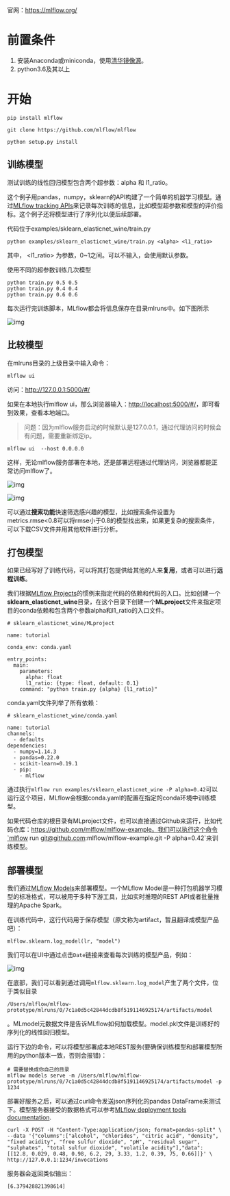 

官网：https://mlflow.org/



# 前置条件

1. 安装Anaconda或miniconda，使用[清华镜像源](https://mirror.tuna.tsinghua.edu.cn/help/anaconda/)。
2. python3.6及其以上

# 开始

```
pip install mlflow

git clone https://github.com/mlflow/mlflow
```



```
python setup.py install
```

## 训练模型

测试训练的线性回归模型包含两个超参数：alpha 和 l1_ratio。

这个例子用pandas，numpy，sklearn的API构建了一个简单的机器学习模型。通过[MLflow tracking APIs](https://mlflow.org/docs/latest/tracking.html)来记录每次训练的信息，比如模型超参数和模型的评价指标。这个例子还将模型进行了序列化以便后续部署。

代码位于examples/sklearn_elasticnet_wine/train.py

```
python examples/sklearn_elasticnet_wine/train.py <alpha> <l1_ratio>
```

其中，<alpha> <l1_ratio> 为参数，0~1之间。可以不输入，会使用默认参数。

使用不同的超参数训练几次模型

```
python train.py 0.5 0.5
python train.py 0.4 0.4
python train.py 0.6 0.6
```

每次运行完训练脚本，MLflow都会将信息保存在目录mlruns中。如下图所示

![img](https://cdn.nlark.com/yuque/0/2021/png/519413/1619687435383-a7f130a7-7f4b-4725-90b7-45513a42f955.png)

## 比较模型

在mlruns目录的上级目录中输入命令：

```
mlflow ui
```

访问：http://127.0.0.1:5000/#/

如果在本地执行mlflow ui，那么浏览器输入：[http://localhost:5000/#/](https://links.jianshu.com/go?to=http%3A%2F%2Flocalhost%3A5000%2F%23%2F)，即可看到效果，查看本地端口。

> 问题：因为mlflow服务启动的时候默认是127.0.0.1，通过代理访问的时候会有问题，需要重新绑定ip。

```
mlflow ui  --host 0.0.0.0
```

这样，无论mlflow服务部署在本地，还是部署远程通过代理访问，浏览器都能正常访问mlflow了。

![img](https://cdn.nlark.com/yuque/0/2021/png/21655255/1622009544367-afb9e85d-6645-4284-8e3a-d81b30c5be4f.png)

![img](https://cdn.nlark.com/yuque/0/2021/png/519413/1619687622810-d6342788-669f-402b-807b-266b0353f287.png)

可以通过**搜索功能**快速筛选感兴趣的模型，比如搜索条件设置为metrics.rmse<0.8可以将rmse小于0.8的模型找出来，如果更复杂的搜索条件，可以下载CSV文件并用其他软件进行分析。

## 打包模型

如果已经写好了训练代码，可以将其打包提供给其他的人来**复用**，或者可以进行**远程训练**。

我们根据[MLflow Projects](https://mlflow.org/docs/latest/projects.html)的惯例来指定代码的依赖和代码的入口。比如创建一个**sklearn_elasticnet_wine**目录，在这个目录下创建一个**MLproject**文件来指定项目的conda依赖和包含两个参数alpha和l1_ratio的入口文件。

```
# sklearn_elasticnet_wine/MLproject

name: tutorial

conda_env: conda.yaml

entry_points:
  main:
    parameters:
      alpha: float
      l1_ratio: {type: float, default: 0.1}
    command: "python train.py {alpha} {l1_ratio}"
```

conda.yaml文件列举了所有依赖：

```
# sklearn_elasticnet_wine/conda.yaml

name: tutorial
channels:
  - defaults
dependencies:
  - numpy=1.14.3
  - pandas=0.22.0
  - scikit-learn=0.19.1
  - pip:
    - mlflow
```

通过执行`mlflow run examples/sklearn_elasticnet_wine -P alpha=0.42`可以运行这个项目，MLflow会根据conda.yaml的配置在指定的conda环境中训练模型。

如果代码仓库的根目录有MLproject文件，也可以直接通过Github来运行，比如代码仓库：https://github.com/mlflow/mlflow-example。我们可以执行这个命令`mlflow run git@github.com:mlflow/mlflow-example.git -P alpha=0.42`来训练模型。

## 部署模型

我们通过[MLflow Models](https://mlflow.org/docs/latest/models.html)来部署模型。一个MLflow Model是一种打包机器学习模型的标准格式，可以被用于多种下游工具，比如实时推理的REST API或者批量推理的Apache Spark。

在训练代码中，这行代码用于保存模型（原文称为artifact，暂且翻译成模型产品吧）：

```
mlflow.sklearn.log_model(lr, "model")
```

我们可以在UI中通过点击`Date`链接来查看每次训练的模型产品，例如：

![img](https://cdn.nlark.com/yuque/0/2021/png/21655255/1622010809089-e6ce4f9b-41ef-4e27-9885-093c8e970034.png)

在底部，我们可以看到通过调用`mlflow.sklearn.log_model`产生了两个文件，位于类似目录

```
/Users/mlflow/mlflow-prototype/mlruns/0/7c1a0d5c42844dcdb8f5191146925174/artifacts/model
```

。MLmodel元数据文件是告诉MLflow如何加载模型。model.pkl文件是训练好的序列化的线性回归模型。

运行下边的命令，可以将模型部署成本地REST服务(要确保训练模型和部署模型所用的python版本一致，否则会报错)：

```
# 需要替换成你自己的目录
mlflow models serve -m /Users/mlflow/mlflow-prototype/mlruns/0/7c1a0d5c42844dcdb8f5191146925174/artifacts/model -p 1234
```

部署好服务之后，可以通过curl命令发送json序列化的pandas DataFrame来测试下。模型服务器接受的数据格式可以参考[MLflow deployment tools documentation](https://mlflow.org/docs/latest/models.html#local-model-deployment).

```
curl -X POST -H "Content-Type:application/json; format=pandas-split" \
--data '{"columns":["alcohol", "chlorides", "citric acid", "density", "fixed acidity", "free sulfur dioxide", "pH", "residual sugar", "sulphates", "total sulfur dioxide", "volatile acidity"],"data":[[12.8, 0.029, 0.48, 0.98, 6.2, 29, 3.33, 1.2, 0.39, 75, 0.66]]}' \
http://127.0.0.1:1234/invocations
```

服务器会返回类似输出：

```
[6.379428821398614]
```

